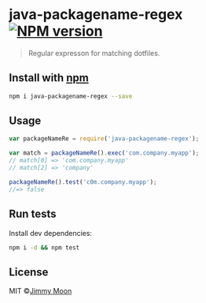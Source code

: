 # java-packagename-regex [![NPM version](https://badge.fury.io/js/java-packagename-regex.svg)](http://badge.fury.io/js/java-packagename-regex)

> Regular expresson for matching dotfiles.

## Install with [npm](npmjs.org)

```bash
npm i java-packagename-regex --save
```

## Usage

```js
var packageNameRe = require('java-packagename-regex');

var match = packageNameRe().exec('com.company.myapp');
// match[0] => 'com.company.myapp'
// match[2] => 'company'

packageNameRe().test('c0m.company.myapp');
//=> false
```

## Run tests

Install dev dependencies:

```bash
npm i -d && npm test
```

## License

MIT ©[Jimmy Moon](https://github.com/ragingwind)
